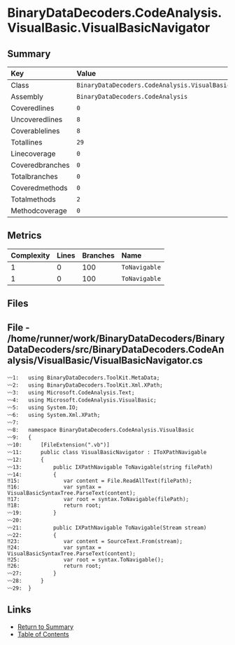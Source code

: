 ﻿# BinaryDataDecoders.CodeAnalysis.VisualBasic.VisualBasicNavigator

## Summary

| Key             | Value                                                              |
| :-------------- | :----------------------------------------------------------------- |
| Class           | `BinaryDataDecoders.CodeAnalysis.VisualBasic.VisualBasicNavigator` |
| Assembly        | `BinaryDataDecoders.CodeAnalysis`                                  |
| Coveredlines    | `0`                                                                |
| Uncoveredlines  | `8`                                                                |
| Coverablelines  | `8`                                                                |
| Totallines      | `29`                                                               |
| Linecoverage    | `0`                                                                |
| Coveredbranches | `0`                                                                |
| Totalbranches   | `0`                                                                |
| Coveredmethods  | `0`                                                                |
| Totalmethods    | `2`                                                                |
| Methodcoverage  | `0`                                                                |

## Metrics

| Complexity | Lines | Branches | Name          |
| :--------- | :---- | :------- | :------------ |
| 1          | 0     | 100      | `ToNavigable` |
| 1          | 0     | 100      | `ToNavigable` |

## Files

## File - /home/runner/work/BinaryDataDecoders/BinaryDataDecoders/src/BinaryDataDecoders.CodeAnalysis/VisualBasic/VisualBasicNavigator.cs

```CSharp
〰1:   using BinaryDataDecoders.ToolKit.MetaData;
〰2:   using BinaryDataDecoders.ToolKit.Xml.XPath;
〰3:   using Microsoft.CodeAnalysis.Text;
〰4:   using Microsoft.CodeAnalysis.VisualBasic;
〰5:   using System.IO;
〰6:   using System.Xml.XPath;
〰7:   
〰8:   namespace BinaryDataDecoders.CodeAnalysis.VisualBasic
〰9:   {
〰10:      [FileExtension(".vb")]
〰11:      public class VisualBasicNavigator : IToXPathNavigable
〰12:      {
〰13:          public IXPathNavigable ToNavigable(string filePath)
〰14:          {
‼15:              var content = File.ReadAllText(filePath);
‼16:              var syntax = VisualBasicSyntaxTree.ParseText(content);
‼17:              var root = syntax.ToNavigable(filePath);
‼18:              return root;
〰19:          }
〰20:  
〰21:          public IXPathNavigable ToNavigable(Stream stream)
〰22:          {
‼23:              var content = SourceText.From(stream);
‼24:              var syntax = VisualBasicSyntaxTree.ParseText(content);
‼25:              var root = syntax.ToNavigable();
‼26:              return root;
〰27:          }
〰28:      }
〰29:  }
```

## Links

* [Return to Summary](Summary.md)
* [Table of Contents](../TOC.md)


